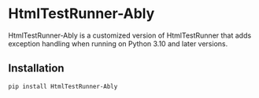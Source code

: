 # HtmlTestRunner-Ably

HtmlTestRunner-Ably is a customized version of HtmlTestRunner that adds exception handling when running on Python 3.10 and later versions.

## Installation

```bash
pip install HtmlTestRunner-Ably
